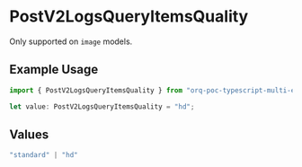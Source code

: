 # PostV2LogsQueryItemsQuality

Only supported on `image` models.

## Example Usage

```typescript
import { PostV2LogsQueryItemsQuality } from "orq-poc-typescript-multi-env-version/models/operations";

let value: PostV2LogsQueryItemsQuality = "hd";
```

## Values

```typescript
"standard" | "hd"
```